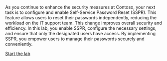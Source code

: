 

As you continue to enhance the security measures at Contoso, your next task is to configure and enable Self-Service Password Reset (SSPR). This feature allows users to reset their passwords independently, reducing the workload on the IT support team. This change improves overall security and efficiency. In this lab, you enable SSPR, configure the necessary settings, and ensure that only the designated users have access. By implementing SSPR, you empower users to manage their passwords securely and conveniently.

[Start the lab](https://microsoftlearning.github.io/APL-0501-Get-started-Microsoft-Entra-Management-Tasks/Instructions/Labs/04-perform-basic-sspr-tasks.html)
